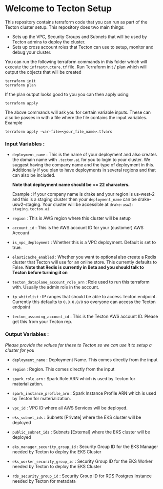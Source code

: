 # Welcome to Tecton Setup

This repository contains terraform code that you can run as part of the Tecton cluster setup. This repository does two main things:

* Sets up the VPC, Security Groups and Subnets that will be used by Tecton admins to deploy the cluster.
* Sets up cross account roles that Tecton can use to setup, monitor and debug your cluster.

You can run the following terraform commands in this folder which will execute the `infrastructure.tf` file.
Run Terraform init / plan which will output the objects that will be created

```
terraform init
terraform plan
```
If the plan output looks good to you you can then apply using
```
terraform apply
```

The above commands will ask you for certain variable inputs. These can also be passes in with a file where the file contains the input variables. Example
```
terraform apply -var-file=<your_file_name>.tfvars
```
### Input Variables : 

* `deployment_name` : 
    This is the name of your deployment and also creates the domain name with `.tecton.ai` for you to login to your cluster. We suggest having the company name and the type of deployment in this. Additionally if you plan to have deployments in several regions and that can also be included.

    **Note that deployment name should be <= 22 characters.**

    Example : If your company name is drake and your region is us-west-2 and this is a staging cluster then your `deployment_name` can be drake-usw2-staging. Your cluster will be accessible at `drake-usw2-staging.tecton.ai`

* `region` : 
    This is AWS region where this cluster will be setup

*  `account_id` :
    This is the AWS account ID for your (customer) AWS Account

* `is_vpc_deployment` :
    Whether this is a VPC deployment. Default is set to true.

* `elasticache_enabled` :
    Whether you want to optional also create a Redis cluster that Tecton will use for an online store. This currently defaults to False.
    **Note that Redis is currently in Beta and you should talk to Tecton before turning it on**

* `tecton_dataplane_account_role_arn` :
    Role used to run this terraform with. Usually the admin role in the account.

* `ip_whitelist` :
    IP ranges that should be able to access Tecton endpoint. Currently this defaults to `0.0.0.0/0` so everyone can access the Tecton endpoint

* `tecton_assuming_account_id` :
    This is the Tecton AWS account ID. Please get this from your Tecton rep.

### Output Variables :

*Please provide the values for these to Tecton so we can use it to setup a cluster for you*

* `deployment_name` : 
    Deployment Name. This comes directly from the input

* `region` : 
    Region. This comes directly from the input

* `spark_role_arn` : 
    Spark Role ARN which is used by Tecton for materialization.

* `spark_instance_profile_arn` : 
    Spark Instance Profile ARN which is used by Tecton for materialization.

* `vpc_id` : 
    VPC ID where all AWS Services will be deployed.

* `eks_subnet_ids` : 
    Subnets [Private] where the EKS cluster will be deployed

* `public_subnet_ids` : 
    Subnets [External] where the EKS cluster will be deployed

* `eks_manager_security_group_id` : 
    Security Group ID for the EKS Manager needed by Tecton to deploy the EKS Cluster

* `eks_worker_security_group_id` : 
    Security Group ID for the EKS Worker needed by Tecton to deploy the EKS Cluster

* `rds_security_group_id` : 
    Security Group ID for RDS Postgres Instance needed by Tecton for metadata

